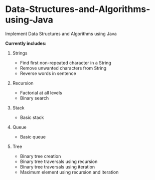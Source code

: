 # Data-Structures-and-Algorithms-using-Java
Implement Data Structures and Algorithms using Java

**Currently includes:**
1. Strings
   * Find first non-repeated character in a String
   * Remove unwanted characters from String
   * Reverse words in sentence

2. Recursion
   * Factorial at all levels
   * Binary search

3. Stack
   * Basic stack

4. Queue   
   * Basic queue

5. Tree   
   * Binary tree creation
   * Binary tree traversals using recursion
   * Binary tree traversals using iteration
   * Maximum element using recursion and iteration
   
